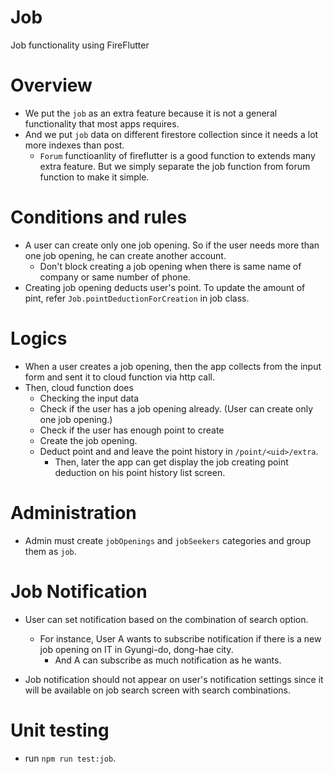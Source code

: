 # Job

Job functionality using FireFlutter


# Overview

- We put the `job` as an extra feature because it is not a general functionality that most apps requires.
- And we put `job` data on different firestore collection since it needs a lot more indexes than post.
  - `Forum` functioanlity of fireflutter is a good function to extends many extra feature. But we simply separate the job function from forum function to make it simple.

# Conditions and rules

- A user can create only one job opening. So if the user needs more than one job opening, he can create another account.
  - Don't block creating a job opening when there is same name of company or same number of phone.
- Creating job opening deducts user's point. To update the amount of pint, refer `Job.pointDeductionForCreation` in job class.


# Logics

- When a user creates a job opening, then the app collects from the input form and sent it to cloud function via http call.
- Then, cloud function does
  - Checking the input data
  - Check if the user has a job opening already. (User can create only one job opening.)
  - Check if the user has enough point to create
  - Create the job opening.
  - Deduct point and and leave the point history in `/point/<uid>/extra`.
    - Then, later the app can get display the job creating point deduction on his point history list screen.



# Administration

- Admin must create `jobOpenings` and `jobSeekers` categories and group them as `job`.


# Job Notification

- User can set notification based on the combination of search option.
  - For instance, User A wants to subscribe notification if there is a new job opening on IT in Gyungi-do, dong-hae city.
    - And A can subscribe as much notification as he wants.

- Job notification should not appear on user's notification settings since it will be available on job search screen with search combinations.







# Unit testing

- run `npm run test:job`.

